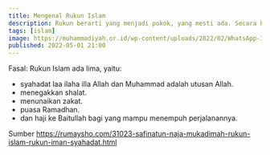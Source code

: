```yaml
---
title: Mengenal Rukun Islam
description: Rukun berarti yang menjadi pokok, yang mesti ada. Secara bahasa (lughotan), Islam artinya istislam dan inqiyad (berserah diri dan patuh). Secara istilah, Islam artinya inqiyad lil ahkaam asy-syariah, artinya patuh kepada hukum syari.
tags: [islam]
image: https://muhammadiyah.or.id/wp-content/uploads/2022/02/WhatsApp-Image-2022-02-16-at-14.20.44.jpeg
published: 2022-05-01 21:00
---
```


Fasal: Rukun Islam ada lima, yaitu:

- syahadat laa ilaha illa Allah dan Muhammad adalah utusan Allah.
- menegakkan shalat.
- menunaikan zakat.
- puasa Ramadhan.
- dan haji ke Baitullah bagi yang mampu menempuh perjalanannya.

Sumber https://rumaysho.com/31023-safinatun-naja-mukadimah-rukun-islam-rukun-iman-syahadat.html
